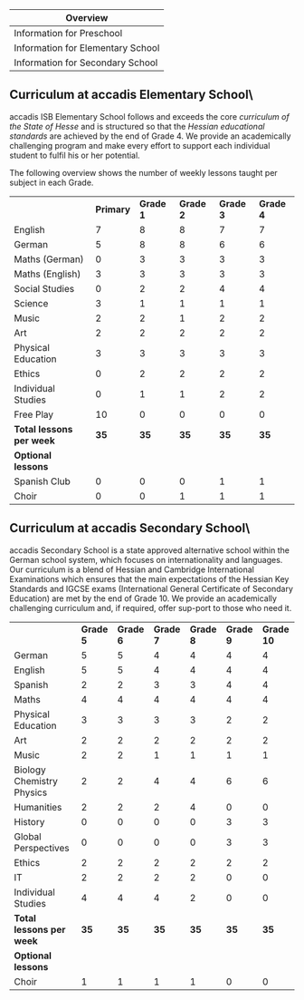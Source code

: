 | Overview |
| --- |
| Information for Preschool | no |
| Information for Elementary School | yes |
| Information for Secondary School | yes |

## Curriculum at accadis Elementary School\ 

accadis ISB Elementary School follows and exceeds the core _curriculum of the State of Hesse_ and is structured so that the _Hessian educational standards_ are achieved by the end of Grade 4. We provide an academically challenging program and make every effort to support each individual student to fulfil his or her potential.

The following overview shows the number of weekly lessons taught per subject in each Grade.

<table><tbody><tr><td></td><td><b>Primary</b></td><td><b>Grade 1</b></td><td><b>Grade 2</b></td><td><b>Grade 3</b></td><td><b>Grade 4</b></td></tr><tr><td>English</td><td>7</td><td>8</td><td>8</td><td>7</td><td>7</td></tr><tr><td>German</td><td>5</td><td>8</td><td>8</td><td>6</td><td>6</td></tr><tr><td>Maths (German)</td><td>0</td><td>3</td><td>3</td><td>3</td><td>3</td></tr><tr><td>Maths (English)</td><td>3</td><td>3</td><td>3</td><td>3</td><td>3</td></tr><tr><td>Social Studies</td><td>0</td><td>2</td><td>2</td><td>4</td><td>4</td></tr><tr><td>Science</td><td>3</td><td>1</td><td>1</td><td>1</td><td>1</td></tr><tr><td>Music</td><td>2</td><td>2</td><td>1</td><td>2</td><td>2</td></tr><tr><td>Art</td><td>2</td><td>2</td><td>2</td><td>2</td><td>2</td></tr><tr><td>Physical Education</td><td>3</td><td>3</td><td>3</td><td>3</td><td>3</td></tr><tr><td>Ethics</td><td>0</td><td>2</td><td>2</td><td>2</td><td>2</td></tr><tr><td>Individual Studies</td><td>0</td><td>1</td><td>1</td><td>2</td><td>2</td></tr><tr><td>Free Play</td><td>10</td><td>0</td><td>0</td><td>0</td><td>0</td></tr><tr><td><b>Total lessons per week</b></td><td><b>35</b></td><td><b>35</b></td><td><b>35</b></td><td><b>35</b></td><td><b>35</b></td></tr><tr><td><b>Optional lessons</b></td><td></td><td></td><td></td><td></td><td></td></tr><tr><td>Spanish Club</td><td>0</td><td>0</td><td>0</td><td>1</td><td>1</td></tr><tr><td>Choir</td><td>0</td><td>0</td><td>1</td><td>1</td><td>1</td></tr></tbody></table>

## Curriculum at accadis Secondary School\ 

accadis Secondary School is a state approved alternative school within the German school system, which focuses on internationality and languages. Our curriculum is a blend of Hessian and Cambridge International Examinations which ensures that the main expectations of the Hessian Key Standards and IGCSE exams (International General Certificate of Secondary Education) are met by the end of Grade 10. We provide an academically challenging curriculum and, if required, offer sup-port to those who need it.

<table><tbody><tr><td></td><td><b>Grade 5</b></td><td><b>Grade 6</b></td><td><b>Grade 7</b></td><td><b>Grade 8</b></td><td><b>Grade 9</b></td><td><b>Grade 10</b></td></tr><tr><td>German</td><td>5</td><td>5</td><td>4</td><td>4</td><td>4</td><td>4</td></tr><tr><td>English</td><td>5</td><td>5</td><td>4</td><td>4</td><td>4</td><td>4</td></tr><tr><td>Spanish</td><td>2</td><td>2</td><td>3</td><td>3</td><td>4</td><td>4</td></tr><tr><td>Maths</td><td>4</td><td>4</td><td>4</td><td>4</td><td>4</td><td>4</td></tr><tr><td>Physical Education</td><td>3</td><td>3</td><td>3</td><td>3</td><td>2</td><td>2</td></tr><tr><td>Art</td><td>2</td><td>2</td><td>2</td><td>2</td><td>2</td><td>2</td></tr><tr><td>Music</td><td>2</td><td>2</td><td>1</td><td>1</td><td>1</td><td>1</td></tr><tr><td>Biology<br>Chemistry<br>Physics</td><td>2</td><td>2</td><td>4</td><td>4</td><td>6</td><td>6</td></tr><tr><td>Humanities</td><td>2</td><td>2</td><td>2</td><td>4</td><td>0</td><td>0</td></tr><tr><td>History</td><td>0</td><td>0</td><td>0</td><td>0</td><td>3</td><td>3</td></tr><tr><td>Global Perspectives</td><td>0</td><td>0</td><td>0</td><td>0</td><td>3</td><td>3</td></tr><tr><td>Ethics</td><td>2</td><td>2</td><td>2</td><td>2</td><td>2</td><td>2</td></tr><tr><td>IT</td><td>2</td><td>2</td><td>2</td><td>2</td><td>0</td><td>0</td></tr><tr><td>Individual Studies</td><td>4</td><td>4</td><td>4</td><td>2</td><td>0</td><td>0</td></tr><tr><td><b>Total lessons per week</b></td><td><b>35</b></td><td><b>35</b></td><td><b>35</b></td><td><b>35</b></td><td><b>35</b></td><td><b>35</b></td></tr><tr><td><b>Optional lessons</b></td><td></td><td></td><td></td><td></td><td></td><td></td></tr><tr><td>Choir</td><td>1</td><td>1</td><td>1</td><td>1</td><td>0</td><td>0</td></tr></tbody></table>